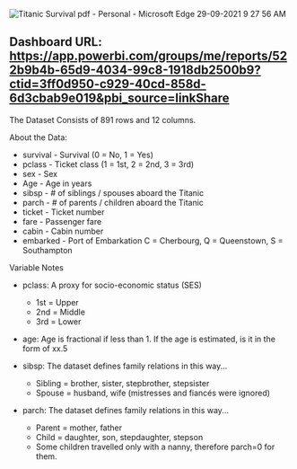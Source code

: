 ![Titanic Survival pdf - Personal - Microsoft​ Edge 29-09-2021 9 27 56 AM](https://user-images.githubusercontent.com/80699916/135201010-42f30ee4-96f7-42a6-9e42-2e607810355b.png)
## Dashboard URL: https://app.powerbi.com/groups/me/reports/522b9b4b-65d9-4034-99c8-1918db2500b9?ctid=3ff0d950-c929-40cd-858d-6d3cbab9e019&pbi_source=linkShare

The Dataset Consists of 891 rows and 12 columns.

About the Data:

* survival -	Survival	(0 = No, 1 = Yes)
* pclass -	Ticket class	(1 = 1st, 2 = 2nd, 3 = 3rd)
* sex -	Sex	
* Age -	Age in years	
* sibsp	- # of siblings / spouses aboard the Titanic	
* parch	- # of parents / children aboard the Titanic	
* ticket -	Ticket number	
* fare -	Passenger fare	
* cabin -	Cabin number	
* embarked -	Port of Embarkation	C = Cherbourg, Q = Queenstown, S = Southampton

Variable Notes
* pclass: A proxy for socio-economic status (SES)
  * 1st = Upper
  * 2nd = Middle
  * 3rd = Lower

* age: Age is fractional if less than 1. If the age is estimated, is it in the form of xx.5

* sibsp: The dataset defines family relations in this way...
  * Sibling = brother, sister, stepbrother, stepsister
  * Spouse = husband, wife (mistresses and fiancés were ignored)

* parch: The dataset defines family relations in this way...
  * Parent = mother, father
  * Child = daughter, son, stepdaughter, stepson
  * Some children travelled only with a nanny, therefore parch=0 for them.
